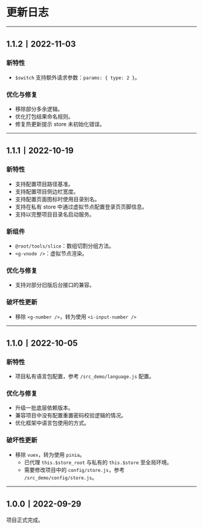# 更新日志

---

## 1.1.2丨2022-11-03

### 新特性

- `$switch` 支持额外请求参数：`params: { type: 2 }`。

### 优化与修复

- 移除部分多余逻辑。
- 优化打包结果命名规则。
- 修复热更新提示 store 未初始化错误。

---

## 1.1.1丨2022-10-19

### 新特性

- 支持配置项目路径基准。
- 支持配置项目侧边栏宽度。
- 支持配置页面图标时使用目录别名。
- 支持在私有 store 中通过虚拟节点配置登录页页脚信息。
- 支持以完整项目目录名启动服务。

### 新组件

- `@root/tools/slice`：数组切割分组方法。
- `<g-vnode />`：虚拟节点渲染。

### 优化与修复

- 支持对部分旧版后台接口的兼容。

### 破坏性更新

- 移除 `<g-number />`，转为使用 `<i-input-number />`

---

## 1.1.0丨2022-10-05

### 新特性

- 项目私有语言包配置，参考 `/src_demo/language.js` 配置。

### 优化与修复

- 升级一批底层依赖版本。
- 兼容项目中没有配置重置密码校验逻辑的情况。
- 优化框架中语言包使用的方式。

### 破坏性更新

- 移除 `vuex`，转为使用 `pinia`。
  - 已代理 `this.$store_root` 与私有的 `this.$store` 至全局环境。
  - 需要修改项目中的 `config/store.js`，参考 `/src_demo/config/store.js`。

---

## 1.0.0丨2022-09-29

项目正式完成。
